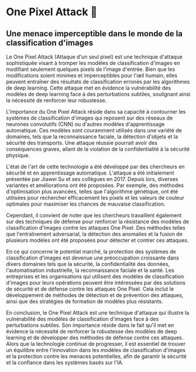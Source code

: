 # One Pixel Attack 🎯

## Une menace imperceptible dans le monde de la classification d'images

Le One Pixel Attack (Attaque d'un seul pixel) est une technique d'attaque sophistiquée visant à tromper les modèles de classification d'images en modifiant seulement quelques pixels de l'image d'entrée. Bien que les modifications soient minimes et imperceptibles pour l'œil humain, elles peuvent entraîner des résultats de classification erronés par les algorithmes de deep learning. Cette attaque met en évidence la vulnérabilité des modèles de deep learning face à des perturbations subtiles, soulignant ainsi la nécessité de renforcer leur robustesse.

L'importance du One Pixel Attack réside dans sa capacité à contourner les systèmes de classification d'images qui reposent sur des réseaux de neurones convolutifs (CNN) ou d'autres modèles d'apprentissage automatique. Ces modèles sont couramment utilisés dans une variété de domaines, tels que la reconnaissance faciale, la détection d'objets et la sécurité des transports. Une attaque réussie pourrait avoir des conséquences graves, allant de la violation de la confidentialité à la sécurité physique.

L'état de l'art de cette technologie a été développé par des chercheurs en sécurité et en apprentissage automatique. L'attaque a été initialement présentée par Jiawei Su et ses collègues en 2017. Depuis lors, diverses variantes et améliorations ont été proposées. Par exemple, des méthodes d'optimisation plus avancées, telles que l'algorithme génétique, ont été utilisées pour rechercher efficacement les pixels et les valeurs de couleur optimales pour maximiser les chances de mauvaise classification.

Cependant, il convient de noter que les chercheurs travaillent également sur des techniques de défense pour renforcer la résistance des modèles de classification d'images contre les attaques One Pixel. Des méthodes telles que l'entraînement adversarial, la détection des anomalies et la fusion de plusieurs modèles ont été proposées pour détecter et contrer ces attaques.

En ce qui concerne le potentiel marché, la protection des systèmes de classification d'images est devenue une préoccupation croissante dans divers domaines tels que la sécurité, la confidentialité des données, l'automatisation industrielle, la reconnaissance faciale et la santé. Les entreprises et les organisations qui utilisent des modèles de classification d'images pour leurs opérations peuvent être intéressées par des solutions de sécurité et de défense contre les attaques One Pixel. Cela inclut le développement de méthodes de détection et de prévention des attaques, ainsi que des stratégies de formation de modèles plus résistants.

En conclusion, le One Pixel Attack est une technique d'attaque qui illustre la vulnérabilité des modèles de classification d'images face à des perturbations subtiles. Son importance réside dans le fait qu'il met en évidence la nécessité de renforcer la robustesse des modèles de deep learning et de développer des méthodes de défense contre ces attaques. Alors que la technologie continue de progresser, il est essentiel de trouver un équilibre entre l'innovation dans les modèles de classification d'images et la protection contre les menaces potentielles, afin de garantir la sécurité et la confiance dans les systèmes basés sur l'IA.

